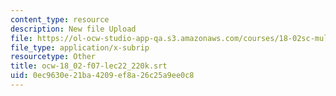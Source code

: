 ```yaml
---
content_type: resource
description: New file Upload
file: https://ol-ocw-studio-app-qa.s3.amazonaws.com/courses/18-02sc-multivariable-calculus-fall-2010/0ec9630e21ba4209ef8a26c25a9ee0c8_ocw-18_02-f07-lec22_220k.srt
file_type: application/x-subrip
resourcetype: Other
title: ocw-18_02-f07-lec22_220k.srt
uid: 0ec9630e-21ba-4209-ef8a-26c25a9ee0c8
---
```

